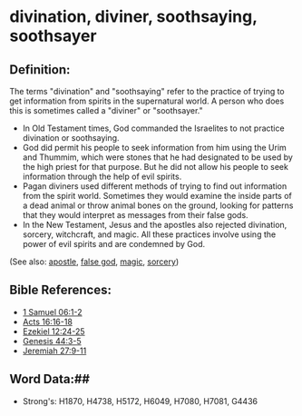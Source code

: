 # divination, diviner, soothsaying, soothsayer #

## Definition: ##

The terms "divination" and "soothsaying" refer to the practice of trying to get information from spirits in the supernatural world. A person who does this is sometimes called a "diviner" or "soothsayer."

* In Old Testament times, God commanded the Israelites to not practice divination or soothsaying.
* God did permit his people to seek information from him using the Urim and Thummim, which were stones that he had designated to be used by the high priest for that purpose. But he did not allow his people to seek information through the help of evil spirits.
* Pagan diviners used different methods of trying to find out information from the spirit world. Sometimes they would examine the inside parts of a dead animal or throw animal bones on the ground, looking for patterns that they would interpret as messages from their false gods.
* In the New Testament, Jesus and the apostles also rejected divination, sorcery, witchcraft, and magic. All these practices involve using the power of evil spirits and are condemned by God.

(See also: [apostle](../kt/apostle.md), [false god](../kt/falsegod.md), [magic](magic.md), [sorcery](sorcery.md))

## Bible References: ##

* [1 Samuel 06:1-2](rc://en/tn/help/1sa/06/01)
* [Acts 16:16-18](rc://en/tn/help/act/16/16)
* [Ezekiel 12:24-25](rc://en/tn/help/ezk/12/24)
* [Genesis 44:3-5](rc://en/tn/help/gen/44/03)
* [Jeremiah 27:9-11](rc://en/tn/help/jer/27/09)

## Word Data:##

* Strong's: H1870, H4738, H5172, H6049, H7080, H7081, G4436
